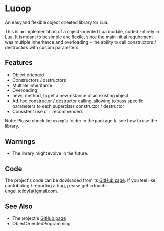 Luoop
=====

An easy and flexible object oriented library for Lua.

This is an implementation of a object-oriented Lua module, coded entirely in Lua.
It is meant to be simple and flexile, since the main initial requirement was multiple inheritance and overloading + the ability
to call constructors / destructors with custom parameters.

Features
--------

* Object oriented
* Constructors / destructors
* Multiple inheritance
* Overloading
* new() method, to get a new instance of an existing object
* Ad-hoc constructor / destructor calling, allowing to pass specific parameters to each superclass constructor / destructor
* Consistent use of `:` recommended.

Note: Please check the `example` folder in the package to see how to use the library.

Warnings
--------

* The library might evolve in the future.

Code
----

The project's code can be dowloaded from its [GitHub page][gh].
If you feel like contributing / reporting a bug, please get in touch: engel.teddy[at]gmail.com.

See Also
--------

* The project's [GitHub page][gh]
* ObjectOrientedProgramming

[gh]: https://github.com/TeddyEngel/Luoop

